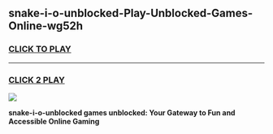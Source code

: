 
## snake-i-o-unblocked-Play-Unblocked-Games-Online-wg52h
<h3>
<a href="https://premium76.site?title=snake-i-o-unblocked&ref=25A">CLICK TO PLAY</a></h3>
<hr>

<h3>
<a href="https://premium76.site?title=snake-i-o-unblocked&ref=25A">CLICK 2 PLAY</a>
  
</h3>

<a href="https://premium76.site?title=snake-i-o-unblocked&ref=25A"><img src="https://clearcache.store/games.png"></a>


**snake-i-o-unblocked games unblocked: Your Gateway to Fun and Accessible Online Gaming**
